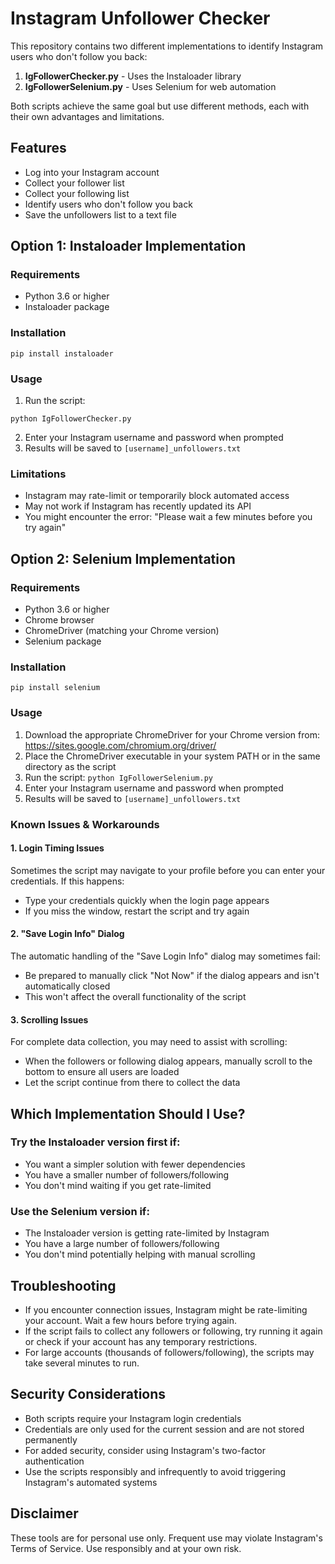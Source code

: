 # Instagram Unfollower Checker

This repository contains two different implementations to identify Instagram users who don't follow you back:

1. **IgFollowerChecker.py** - Uses the Instaloader library
2. **IgFollowerSelenium.py** - Uses Selenium for web automation

Both scripts achieve the same goal but use different methods, each with their own advantages and limitations.

## Features

- Log into your Instagram account
- Collect your follower list
- Collect your following list
- Identify users who don't follow you back
- Save the unfollowers list to a text file

## Option 1: Instaloader Implementation

### Requirements
- Python 3.6 or higher
- Instaloader package

### Installation
```
pip install instaloader
```
### Usage
1. Run the script:
```
python IgFollowerChecker.py
```
2. Enter your Instagram username and password when prompted
3. Results will be saved to `[username]_unfollowers.txt`

### Limitations
- Instagram may rate-limit or temporarily block automated access
- May not work if Instagram has recently updated its API
- You might encounter the error: "Please wait a few minutes before you try again"

## Option 2: Selenium Implementation

### Requirements
- Python 3.6 or higher
- Chrome browser
- ChromeDriver (matching your Chrome version)
- Selenium package

### Installation
```pip install selenium```

### Usage
1. Download the appropriate ChromeDriver for your Chrome version from:
   https://sites.google.com/chromium.org/driver/
2. Place the ChromeDriver executable in your system PATH or in the same directory as the script
3. Run the script:
```python IgFollowerSelenium.py```
4. Enter your Instagram username and password when prompted
5. Results will be saved to `[username]_unfollowers.txt`

### Known Issues & Workarounds

#### 1. Login Timing Issues
Sometimes the script may navigate to your profile before you can enter your credentials. If this happens:
- Type your credentials quickly when the login page appears
- If you miss the window, restart the script and try again

#### 2. "Save Login Info" Dialog
The automatic handling of the "Save Login Info" dialog may sometimes fail:
- Be prepared to manually click "Not Now" if the dialog appears and isn't automatically closed
- This won't affect the overall functionality of the script

#### 3. Scrolling Issues
For complete data collection, you may need to assist with scrolling:
- When the followers or following dialog appears, manually scroll to the bottom to ensure all users are loaded
- Let the script continue from there to collect the data

## Which Implementation Should I Use?

### Try the Instaloader version first if:
- You want a simpler solution with fewer dependencies
- You have a smaller number of followers/following
- You don't mind waiting if you get rate-limited

### Use the Selenium version if:
- The Instaloader version is getting rate-limited by Instagram
- You have a large number of followers/following
- You don't mind potentially helping with manual scrolling

## Troubleshooting

- If you encounter connection issues, Instagram might be rate-limiting your account. Wait a few hours before trying again.
- If the script fails to collect any followers or following, try running it again or check if your account has any temporary restrictions.
- For large accounts (thousands of followers/following), the scripts may take several minutes to run.

## Security Considerations

- Both scripts require your Instagram login credentials
- Credentials are only used for the current session and are not stored permanently
- For added security, consider using Instagram's two-factor authentication
- Use the scripts responsibly and infrequently to avoid triggering Instagram's automated systems

## Disclaimer

These tools are for personal use only. Frequent use may violate Instagram's Terms of Service. Use responsibly and at your own risk.
